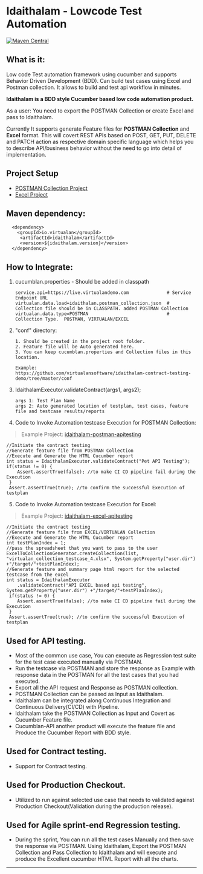 # Idaithalam - Lowcode Test Automation

[![Maven Central](https://img.shields.io/maven-central/v/io.virtualan/idaithalam.svg?label=Maven%20Central)](https://search.maven.org/search?q=g:%22io.virtualan%22%20AND%20a:%22idaithalam%22) 
                          
## What is it:

Low code Test automation framework using cucumber and supports Behavior Driven Development (BDD). Can build test cases using Excel and Postman collection. It allows to build and test api workflow in minutes. 

**Idaithalam is a BDD style Cucumber based low code automation product.**

As a user: You need to export the POSTMAN Collection or create Excel and pass to Idaithalam. 

Currently It supports generate Feature files for **POSTMAN Collection** and  **Excel** format. 
This will covert REST APIs based on POST, GET, PUT, DELETE and PATCH action as respective domain specific language which helps you to describe API/business behavior without the need to go into detail of implementation. 

## Project Setup 
 - [POSTMAN Collection Project](https://github.com/virtualansoftware/idaithalam-postman-collection-lowcode-automation) 
 - [Excel Project](https://github.com/virtualansoftware/idaithalam/tree/master/samples/idaithalam-excel-apitesting) 

 ## Maven dependency:
  
  ```mvn 
    <dependency>
      <groupId>io.virtualan</groupId>
       <artifactId>idaithalam</artifactId>
       <version>${idaithalam.version}</version>
    </dependency>
  ```  

## How to Integrate: 

1. cucumblan.properties  - Should be added in classpath

    ```
    service.api=https://live.virtualandemo.com              # Service Endpoint URL
    virtualan.data.load=idaithalan.postman_collection.json  # Collection file should be in CLASSPATH. added POSTMAN Collection  
    virtualan.data.type=POSTMAN                             # Collection Type.  POSTMAN, VIRTUALAN/EXCEL
    ```
2.  "conf" directory: 

    ``` 
    1. Should be created in the project root folder. 
    2. Feature file will be Auto generated here. 
    3. You can keep cucumblan.properties and Collection files in this location.

    Example: 
    https://github.com/virtualansoftware/idaithalam-contract-testing-demo/tree/master/conf 
    ```
3. IdaithalamExecutor.validateContract(args1, args2);

    ```
    args 1: Test Plan Name  
    args 2: Auto generated location of testplan, test cases, feature file and testcase results/reports 
    ```

4. Code to Invoke Automation testcase Execution for POSTMAN Collection:
> Example Project: [idaithalam-postman-apitesting](https://github.com/virtualansoftware/idaithalam/tree/master/samples/idaithalam-postmancoll-apitesting)
```
//Initiate the contract testing
//Generate feature file from POSTMAN Collection
//Execute and Generate the HTML Cucumber report
int status = IdaithalamExecutor.validateContract("Pet API Testing");
if(status != 0) {
    Assert.assertTrue(false); //to make CI CD pipeline fail during the Execution
 }
 Assert.assertTrue(true); //to confirm the successful Execution of testplan
```

5. Code to Invoke Automation testcase Execution for Excel:
> Example Project: [idaithalam-excel-apitesting](https://github.com/virtualansoftware/idaithalam/tree/master/samples/idaithalam-excel-apitesting)
```
//Initiate the contract testing
//Generate feature file from EXCEL/VIRTUALAN Collection
//Execute and Generate the HTML Cucumber report
int testPlanIndex = 1;
//pass the spreadsheet that you want to pass to the user
ExcelToCollectionGenerator.createCollection(list, "virtualan_collection_testcase_4.xlsx", System.getProperty("user.dir") +"/target/"+testPlanIndex);
//Generate feature and summary page html report for the selected testcase from the excel
int status = IdaithalamExecutor
    .validateContract("API EXCEL based api testing", System.getProperty("user.dir") +"/target/"+testPlanIndex);
 if(status != 0) {
    Assert.assertTrue(false); //to make CI CD pipeline fail during the Execution
 }
 Assert.assertTrue(true); //to confirm the successful Execution of testplan
```

## Used for API testing.
* Most of the common use case, You can execute as Regression test suite for the test case executed manually via POSTMAN.
* Run the testcase via POSTMAN and store the response as Example with response data in the POSTMAN for all the test cases that you had executed. 
* Export all the API request and Response as POSTMAN collection.
* POSTMAN Collection can be passed as Input as Idaithalam.
* Idaithalam can be integrated along Continuous Integration and Continuous Delivery(CI/CD) with Pipeline.
* Idaithalam take the POSTMAN Collection as Input and Covert as Cucumber Feature file. 
* Cucumblan-API another product will execute the feature file and Produce the Cucumber Report with BDD style.

## Used for Contract testing.
* Support for Contract testing. 

## Used for Production Checkout.
* Utilized to run against selected use case that needs to validated against Production Checkout(Validation during the production release).   

## Used for Agile sprint-end Regression testing.
* During the sprint, You can run all the test cases Manually and then save the response via POSTMAN. Using Idaithalam, Export the POSTMAN Collection and Pass Collection to Idaithalam and will execute and produce the Excellent cucumber HTML Report with all the charts.

----